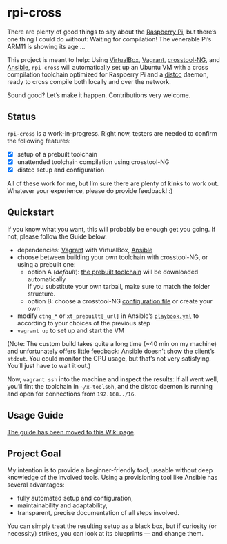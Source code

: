 rpi-cross
=========

There are plenty of good things to say about the [Raspberry Pi][rpi-intro], but there’s one thing I could do without: Waiting for compilation! The venerable Pi’s ARM11 is showing its age …

This project is meant to help: Using [VirtualBox][], [Vagrant][], [crosstool-NG][], and [Ansible][], `rpi-cross` will automatically set up an Ubuntu VM with a cross compilation toolchain optimized for Raspberry Pi and a [distcc][] daemon, ready to cross compile both locally and over the network.

Sound good? Let’s make it happen. Contributions very welcome.

[rpi-intro]:    http://www.raspberrypi.org/help/what-is-a-raspberry-pi/
[VirtualBox]:   https://www.virtualbox.org/
[Vagrant]:      https://github.com/mitchellh/vagrant
[crosstool-NG]: http://crosstool-ng.org/
[Ansible]:      https://github.com/ansible/ansible
[distcc]:       https://code.google.com/p/distcc/

Status
------

`rpi-cross` is a work-in-progress. Right now, testers are needed to confirm the following features:

- [x] setup of a prebuilt toolchain
- [x] unattended toolchain compilation using crosstool-NG
- [x] distcc setup and configuration

All of these work for me, but I’m sure there are plenty of kinks to work out. Whatever your experience, please do provide feedback! :)


Quickstart
----------

If you know what you want, this will probably be enough get you going. If not, please follow the Guide below.

- dependencies: [Vagrant][vagrant-dl] with VirtualBox, [Ansible][ansible-dl]
- choose between building your own toolchain with crosstool-NG, or using a prebuilt one:
  - option A (*default*): [the prebuilt toolchain][prebuilt-dl] will be downloaded automatically  
    If you substitute your own tarball, make sure to match the folder structure.
  - option B: choose a crosstool-NG [configuration file][ctng-confs] or create your own  
- modify `ctng_*` or `xt_prebuilt[_url]` in Ansible’s [`playbook.yml`][playbook] to according to your choices of the previous step
- `vagrant up` to set up and start the VM

(Note: The custom build takes quite a long time (~40 min on my machine) and unfortunately offers little feedback: Ansible doesn’t show the client’s `stdout`. You could monitor the CPU usage, but that’s not very satisfying. You’ll just have to wait it out.)

Now, `vagrant ssh` into the machine and inspect the results: If all went well, you’ll fint the toolchain in `~/x-tools6h`, and the distcc daemon is running and open for connections from `192.168../16`.

[vagrant-dl]:  http://www.vagrantup.com/downloads
[ansible-dl]:  http://docs.ansible.com/intro_installation.html
[prebuilt-dl]: https://github.com/tjanson/rpi-cross/releases/download/v0.1/linaro-arm-linux-gnueabihf-raspbian.201408.modified.tar.xz
[ctng-confs]:  https://github.com/tjanson/rpi-cross/tree/master/ctng-configs
[playbook]:    https://github.com/tjanson/rpi-cross/blob/master/provisioning/playbook.yml


Usage Guide
-----------

[The guide has been moved to this Wiki page](https://github.com/tjanson/rpi-cross/wiki/Usage-Guide).


Project Goal
------------

My intention is to provide a beginner-friendly tool, useable without deep knowledge of the involved tools. 
Using a provisioning tool like Ansible has several advantages:

- fully automated setup and configuration,
- maintainability and adaptability,
- transparent, precise documentation of all steps involved.

You can simply treat the resulting setup as a black box, but if curiosity (or necessity) strikes, you can look at its blueprints — and change them.

